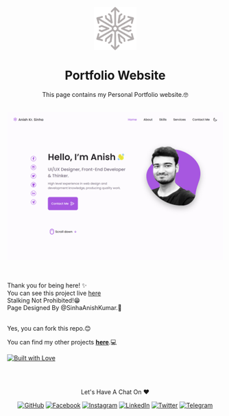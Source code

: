 <div align="center">
  <a href="SinhaAnishKumar.github.io"><img src="./assets/images/Logo.png" alt="Portfolio Website" width="100"></a>
</div>

<h1 align="center">
  Portfolio Website
</h1>

<p align="center">
  This page contains my Personal Portfolio website.🤓
</p>

<br>

<div align="center">
  <a href="SinhaAnishKumar.github.io"><img src="./assets/images/Demo.png" alt="Portfolio Website"></a>
</div>

<br/><br/>
Thank you for being here! ✨<br>
You can see this project live [here](https://SinhaAnishKumar.github.io/)
<br>Stalking Not Prohibited!😁
<br>Page Designed By @SinhaAnishKumar.💖
<br>

<br>
Yes, you can fork this repo.😊

You can find my other projects **[here](https://github.com/SinhaAnishKumar?tab=repositories)**.💻
<br/>

[![Built with Love](https://forthebadge.com/images/badges/built-with-love.svg)](https://github.com/SinhaAnishKumar) 


<br/><br/>

<p align="center"> Let's Have A Chat On ❤ </p> 
<p align="center">
	<a href="https://github.com/SinhaAnishKumar"><img src="https://img.shields.io/badge/GitHub-100000?style=for-the-badge&logo=github&logoColor=white" alt="GitHub"></a>
	<a href="https://facebook.com/SinhaAnishKumar"><img src="https://img.shields.io/badge/Facebook-1877F2?style=for-the-badge&logo=facebook&logoColor=white" alt="Facebook"></a>
	<a href="https://instagram.com/anish_kumar_sinha"><img src="https://img.shields.io/badge/Instagram-E4405F?style=for-the-badge&logo=instagram&logoColor=white" alt="Instagram"></a>
	<a href="https://linkedin.com/in/SinhaAnishKumar"><img src="https://img.shields.io/badge/LinkedIn-0077B5?style=for-the-badge&logo=linkedin&logoColor=white" alt="LinkedIn"></a>
	<a href="https://twitter.com/SinhaAnishKumar"><img src="https://img.shields.io/badge/Twitter-1DA1F2?style=for-the-badge&logo=twitter&logoColor=white" alt="Twitter"></a>
	<a href="https://telegram.me/SinhaAnishKumar"><img src="https://img.shields.io/badge/Telegram-2CA5E0?style=for-the-badge&logo=telegram&logoColor=white" alt="Telegram"></a>
</p>
